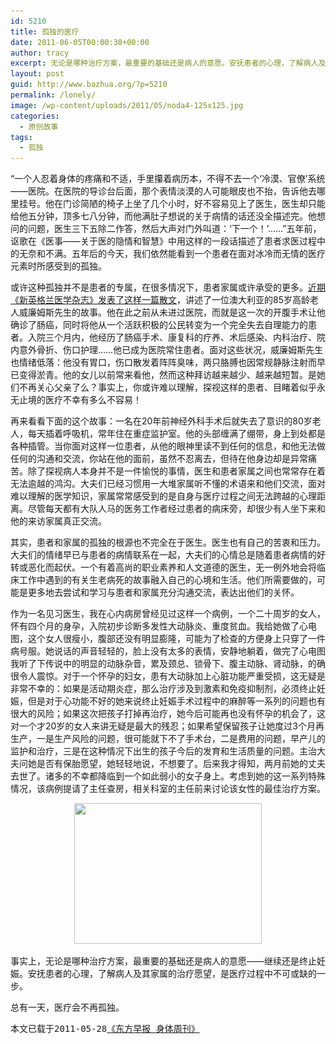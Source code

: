 ```yaml
---
id: 5210
title: 孤独的医疗
date: 2011-06-05T00:00:38+00:00
author: tracy
excerpt: 无论是哪种治疗方案，最重要的基础还是病人的意愿。安抚患者的心理，了解病人及其家属的治疗愿望，是医疗过程中不可或缺的一步。总有一天，医疗会不再孤独。
layout: post
guid: http://www.bazhua.org/?p=5210
permalink: /lonely/
image: /wp-content/uploads/2011/05/noda4-125x125.jpg
categories:
  - 原创故事
tags:
  - 孤独
---
```

“一个人忍着身体的疼痛和不适，手里攥着病历本，不得不去一个‘冷漠、官僚’系统——医院。在医院的导诊台后面，那个表情淡漠的人可能眼皮也不抬，告诉他去哪里挂号。他在门诊简陋的椅子上坐了几个小时，好不容易见上了医生，医生却只能给他五分钟，顶多七八分钟，而他满肚子想说的关于病情的话还没全描述完。他想问的问题，医生三下五除二作答，然后大声对门外叫道：‘下一个！’……”五年前，讴歌在《医事——关于医的隐情和智慧》中用这样的一段话描述了患者求医过程中的无奈和不满。五年后的今天，我们依然能看到一个患者在面对冰冷而无情的医疗元素时所感受到的孤独。

或许这种孤独并不是患者的专属，在很多情况下，患者家属或许承受的更多。[近期《新英格兰医学杂志》发表了这样一篇散文](http://www.bazhua.org/2011/05/the-loneliness-of-visiting.html)，讲述了一位澳大利亚的85岁高龄老人威廉姆斯先生的故事。他在此之前从未进过医院，而就是这一次的开腹手术让他确诊了肠癌，同时将他从一个活跃积极的公民转变为一个完全失去自理能力的患者。入院三个月内，他经历了肠癌手术、康复科的疗养、术后感染、内科治疗、院内意外骨折、伤口护理……他已成为医院常住患者。面对这些状况，威廉姆斯先生也情绪低落：他没有胃口，伤口散发着阵阵臭味，两只胳膊也因常规静脉注射而早已变得淤青。他的女儿以前常来看他，然而这种拜访越来越少、越来越短暂。是她们不再关心父亲了么？事实上，你或许难以理解，探视这样的患者、目睹着似乎永无止境的医疗不幸有多么不容易！

再来看看下面的这个故事：一名在20年前神经外科手术后就失去了意识的80岁老人，每天插着呼吸机，常年住在重症监护室。他的头部缠满了绷带，身上到处都是各种插管。当你面对这样一位患者，从他的眼神里读不到任何的信息，和他无法做任何的沟通和交流，你站在他的面前，虽然不忍离去，但待在他身边却是异常痛苦。除了探视病人本身并不是一件愉悦的事情，医生和患者家属之间也常常存在着无法逾越的鸿沟。大夫们已经习惯用一大堆家属听不懂的术语来和他们交流，面对难以理解的医学知识，家属常常感受到的是自身与医疗过程之间无法跨越的心理距离。尽管每天都有大队人马的医务工作者经过患者的病床旁，却很少有人坐下来和他的来访家属真正交流。

其实，患者和家属的孤独的根源也不完全在于医生。医生也有自己的苦衷和压力。大夫们的情绪早已与患者的病情联系在一起，大夫们的心情总是随着患者病情的好转或恶化而起伏。一个有着高尚的职业素养和人文道德的医生，无一例外地会将临床工作中遇到的有关生老病死的故事融入自己的心境和生活。他们所需要做的，可能是更多地去尝试和学习与患者和家属充分沟通交流，表达出他们的关怀。

作为一名见习医生，我在心内病房曾经见过这样一个病例，一个二十周岁的女人，怀有四个月的身孕，入院初步诊断多发性大动脉炎、重度贫血。我给她做了心电图，这个女人很瘦小，腹部还没有明显膨隆，可能为了检查的方便身上只穿了一件病号服。她说话的声音轻轻的，脸上没有太多的表情，安静地躺着，做完了心电图我听了下传说中的明显的动脉杂音，累及颈总、锁骨下、腹主动脉、肾动脉，的确很令人震惊。对于一个怀孕的妇女，患有大动脉加上心脏功能严重受损，这无疑是非常不幸的：如果是活动期炎症，那么治疗涉及到激素和免疫抑制剂，必须终止妊娠，但是对于心功能不好的她来说终止妊娠手术过程中的麻醉等一系列的问题也有很大的风险；如果这次把孩子打掉再治疗，她今后可能再也没有怀孕的机会了，这对一个才20岁的女人来讲无疑是最大的残忍；如果希望保留孩子让她度过3个月再生产，一是生产风险的问题，很可能就下不了手术台，二是费用的问题，早产儿的监护和治疗，三是在这种情况下出生的孩子今后的发育和生活质量的问题。主治大夫问她是否有保胎愿望，她轻轻地说，不想要了。后来我才得知，两月前她的丈夫去世了。诸多的不幸都降临到一个如此弱小的女子身上。考虑到她的这一系列特殊情况，该病例提请了主任查房，相关科室的主任前来讨论该女性的最佳治疗方案。

<p style="text-align: center;">
  <img class="size-full wp-image-5500  aligncenter" title="noda4" src="/wp-content/uploads/2011/05/noda4.jpg" alt="" width="300" height="225" srcset="/wp-content/uploads/2011/05/noda4.jpg 300w, /wp-content/uploads/2011/05/noda4-150x112.jpg 150w, /wp-content/uploads/2011/05/noda4-80x60.jpg 80w" sizes="(max-width: 300px) 100vw, 300px" />
</p>

事实上，无论是哪种治疗方案，最重要的基础还是病人的意愿——继续还是终止妊娠。安抚患者的心理，了解病人及其家属的治疗愿望，是医疗过程中不可或缺的一步。

总有一天，医疗会不再孤独。

<pre>本文已载于2011-05-28<a href="http://www.dfdaily.com/html/8755/2011/5/28/610506.shtml">《东方早报 身体周刊》</a></pre>
